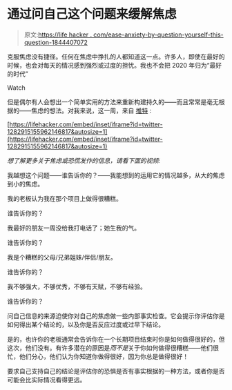 # 通过问自己这个问题来缓解焦虑

> 原文:[https://life hacker . com/ease-anxiety-by-question-yourself-this-question-1844407072](https://lifehacker.com/ease-anxiety-by-asking-yourself-this-question-1844407072)

克服焦虑没有捷径。任何在焦虑中挣扎的人都知道这一点。许多人，即使在最好的时候，也会对每天的情况感到强烈或过度的担忧。我也不会把 2020 年归为“最好的时代”

Watch

但是偶尔有人会想出一个简单实用的方法来重新构建持久的——而且常常是毫无根据的——焦虑的想法。对我来说，这一周，来自 [推特](https://twitter.com/Nabela/status/1282915155962146817) :

 [https://lifehacker.com/embed/inset/iframe?id=twitter-1282915155962146817&autosize=1](https://lifehacker.com/embed/inset/iframe?id=twitter-1282915155962146817&autosize=1) 

*想了解更多关于焦虑或恐慌发作的信息，请看下面的视频:*

我越想这个问题——谁告诉你的？——我能想到的运用它的情况越多，从大的焦虑到小的焦虑。

我的老板认为我在那个项目上做得很糟糕。

谁告诉你的？

我最好的朋友一周没给我打电话了；她生我的气。

谁告诉你的？

我是个糟糕的父母/兄弟姐妹/伴侣/朋友。

谁告诉你的？

我不够强大，不够优秀，不够有天赋，不够有经验。

谁告诉你的？

问自己信息的来源迫使你对自己的焦虑做一些内部事实检查。它会提示你评估你是如何得出某个结论的，以及你是否反应过度或过早下结论。

是的，也许你的老板通常会告诉你在一个长期项目结束时你是如何做得很好的，但这次，他们没有。有许多潜在的原因是*而不是*关于你如何做得很糟糕——他们很忙，他们分心，他们认为你知道你做得很好，因为你总是做得很好！

要求自己支持自己的结论是评估你的恐惧是否有事实根据的一种方法，或者你是否可能会比实际情况看得更远。